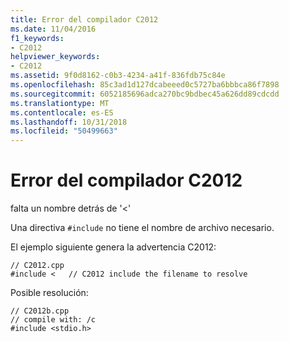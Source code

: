 ```yaml
---
title: Error del compilador C2012
ms.date: 11/04/2016
f1_keywords:
- C2012
helpviewer_keywords:
- C2012
ms.assetid: 9f0d8162-c0b3-4234-a41f-836fdb75c84e
ms.openlocfilehash: 85c3ad1d127dcabeeed0c5727ba6bbbca86f7898
ms.sourcegitcommit: 6052185696adca270bc9bdbec45a626dd89cdcdd
ms.translationtype: MT
ms.contentlocale: es-ES
ms.lasthandoff: 10/31/2018
ms.locfileid: "50499663"
---
```

# <a name="compiler-error-c2012"></a>Error del compilador C2012

falta un nombre detrás de '<'

Una directiva `#include` no tiene el nombre de archivo necesario.

El ejemplo siguiente genera la advertencia C2012:

```
// C2012.cpp
#include <   // C2012 include the filename to resolve
```

Posible resolución:

```
// C2012b.cpp
// compile with: /c
#include <stdio.h>
```